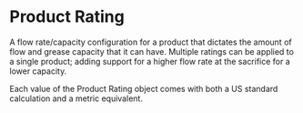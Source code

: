 # Product Rating

A flow rate/capacity configuration for a product that dictates the amount of flow and grease capacity that it can have. Multiple ratings can be applied to a single product; adding support for a higher flow rate at the sacrifice for a lower capacity.

Each value of the Product Rating object comes with both a US standard calculation and a metric equivalent.

<api-schema openapi-path="./../api-spec/product-api/index.yaml" name="ProductRating"/>